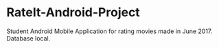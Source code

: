 # RateIt-Android-Project

Student Android Mobile Application for rating movies made in June 2017. Database local.

